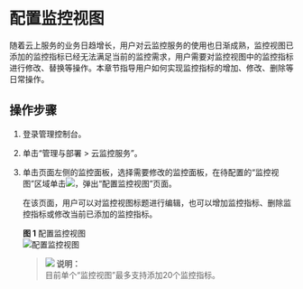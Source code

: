 # 配置监控视图<a name="zh-cn_topic_0084572243"></a>

随着云上服务的业务日趋增长，用户对云监控服务的使用也日渐成熟，监控视图已添加的监控指标已经无法满足当前的监控需求，用户需要对监控视图中的监控指标进行修改、替换等操作。本章节指导用户如何实现监控指标的增加、修改、删除等日常操作。

## 操作步骤<a name="section25055851141356"></a>

1.  登录管理控制台。
2.  单击“管理与部署 \> 云监控服务”。
3.  单击页面左侧的监控面板，选择需要修改的监控面板，在待配置的“监控视图”区域单击![](figures/设置.png)，弹出“配置监控视图”页面。

    在该页面，用户可以对监控视图标题进行编辑，也可以增加监控指标、删除监控指标或修改当前已添加的监控指标。

    **图 1**  配置监控视图<a name="fig178961925124617"></a>  
    ![](figures/配置监控视图.png "配置监控视图")

    >![](public_sys-resources/icon-note.gif) **说明：**   
    >目前单个“监控视图”最多支持添加20个监控指标。  


